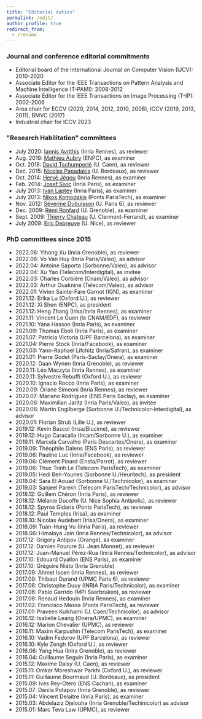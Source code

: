 ```yaml
---
title: "Editorial duties"
permalink: /edit/
author_profile: true
redirect_from:
  - /resume
---
```


### Journal and conference editorial commitments
* Editorial board of the International Journal on Computer Vision (IJCV): 2010-2020
* Associate Editor for the IEEE Transactions on Pattern Analysis and Machine Intelligence (T-PAMI): 2008-2012
* Associate Editor for the IEEE Transactions on Image Processing (T-IP): 2002-2006
* Area chair for ECCV (2020, 2014, 2012, 2010, 2008), ICCV (2019, 2013, 2011), BMVC (2017)
* Industrial chair for ICCV 2023

### "Research Habilitation" committees
* July 2020: [Iannis Avrithis](https://avrithis.net/) (Inria Rennes), as reviewer
* Aug. 2019: [Mathieu Aubry](http://imagine.enpc.fr/~aubrym/) (ENPC), as examiner
* Oct. 2018: [David Tschumperlé](https://tschumperle.users.greyc.fr/) (U. Caen), as reviewer
* Dec. 2015: [Nicolas Papadakis](https://www.math.u-bordeaux.fr/~npapadak/) (U. Bordeaux), as reviewer 
* Oct. 2014: [Hervé Jégou](https://scholar.google.fr/citations?user=1lcY2z4AAAAJ&hl=en) (Inria Rennes), as examiner
* Feb. 2014: [Josef Sivic](https://www.di.ens.fr/~josef/) (Inria Paris), as examiner
* July 2013: [Ivan Laptev](https://www.di.ens.fr/~laptev/) (Inria Paris), as examiner
* July 2013: [Nikos Komodakis](https://scholar.google.fr/citations?user=xCPoT4EAAAAJ&hl=en) (Ponts ParisTech), as examiner
* Nov. 2012: [Séverine Dubuisson](https://scholar.google.com/citations?user=RCnjHDUAAAAJ&hl=en) (U. Paris 6), as reviewer
* Dec. 2009: [Rémi Ronfard](https://team.inria.fr/imagine/remi-ronfard/) (U. Grenoble), as examiner
* Sept. 2009: [Thierry Chateau](https://chateaut.fr/) (U. Clermont-Ferrand), as examiner
* July 2009: [Eric Debreuve](http://www.i3s.unice.fr/~debreuve/) (U. Nice), as reviewer

### PhD committees since 2015
* 2022.06: Yihong Xu (Inria Grenoble), as reviewer
* 2022.06: Vo Van Huy (Inria Paris/Valeo), as advisor
* 2022.04: Antoine Saporta (Sorbonne/Valeo), as advisor
* 2022.04: Xu Yao (Telecom/Interdigital), as invitee
* 2022.03: Charles Corbière (Cnam/Valeo), as advisor
* 2022.03: Arthur Ouaknine (Telecom/Valeo), as advisor
* 2022.01: Vivien Sainte-Fare Garnot (IGN), as examiner
* 2021.12: Erika Lu (Oxford U.), as reviewer
* 2021.12: Xi Shen (ENPC), as president
* 2021.12: Heng Zhang (Irisa/Inria Rennes), as examiner
* 2021.11: Vincent Le Guen (le CNAM/EDF), as reviewer
* 2021.10: Yana Hasson (Inria Paris), as examiner
* 2021.09: Thomas Eboli (Inria Paris), as examiner
* 2021.07: Patricia Victoria (UPF Barcelona), as examiner
* 2021.04: Pierre Stock (Inria/Facebook), as examiner
* 2021.03: Yann-Raphael Lifchitz (Inria/Safran), as examiner
* 2021.01: Pierre Godet (Paris-Saclay/Onera), as examiner
* 2020.12: Daan Wynen (Inria Grenoble), as reviewer
* 2020.11: Léo Maczyta (Inria Rennes), as examiner
* 2020.11: Sylvestre Rebuffi (Oxford U.), as reviewer
* 2020.10: Ignacio Rocco (Inria Paris), as examiner
* 2020.09: Oriane Simeoni (Inria Rennes), as reviewer 
* 2020.07: Mariano Rodriguez (ENS Paris Saclay), as examiner
* 2020.06: Maximilian Jaritz (Inria Paris/Valeo), as invitee 
* 2020.06: Martin Engilberge (Sorbonne U./Technicolor-Interdigital), as advisor
* 2020.01: Florian Strub (Lille U.), as reviewer  
* 2019.12: Kevin Bascol (Irisa/Blucime), as reviewer  
* 2019.12: Hugo Caracalla (Ircam/Sorbonne U.), as examiner  
* 2019.11: Marcela Carvalho (Paris Descartes/Onera), as examiner
* 2019.09: Théophile Dalens (ENS Paris), as reviewer
* 2019.06: Pauline Luc (Inria/Facebook), as reviewer
* 2019.06: Clément Pinard (Ensta/Parrot), as reviewer
* 2019.06: Thuc Trinh Le (Telecom ParisTech), as examiner
* 2019.05: Hedi Ben-Younes (Sorbonne U./Heuritech), as president
* 2019.04: Sara El Aouad (Sorbonne U./Technicolor), as examiner
* 2019.03: Sanjeel Parekh (Telecom ParisTech/Technicolor), as advisor
* 2018.12: Guillem Chéron (Inria Paris), as reviewer
* 2018.12: Mélanie Ducoffe (U. Nice Sophia Antipolis), as reviewer
* 2018.12: Spyros Gidaris (Ponts ParisTech), as reviewer
* 2018.12: Paul Temples (Irisa), as examiner
* 2018.10: Nicolas Audebert (Irisa/Onera), as examiner
* 2018.09: Tuan-Hung Vu (Inria Paris), as reviewer 
* 2018.06: Himalaya Jain (Inria Rennes/Technicolor), as advisor
* 2017.12: Grigory Antipov (Orange), as examiner
* 2017.12: Damien Fourure (U. Jean Monnet), as reviewer
* 2017.12: Juan-Manuel Pérez-Rua (Inria Rennes/Technicolor), as advisor
* 2017.10: Edouard Oyallon (ENS Paris), as examiner
* 2017.10: Grégoire Niéto (Inria Grenoble)
* 2017.09: Ahmet Iscen (Inria Rennes), as reviewer
* 2017.09: Thibaut Durand (UPMC Paris 6), as reviewer
* 2017.06: Christophe Duuy (INRIA Paris/Technicolor), as examiner
* 2017.06: Pablo Garrido (MPI Saarbruken), as reviewer
* 2017.06: Renaud Hedouin (Inria Rennes), as examiner
* 2017.02: Francisco Massa (Ponts ParisTech), as reviewer
* 2017.01: Praveen Kulkharni (U. Caen/Technicolor), as advisor
* 2016.12: Isabelle Leang (Onera/UPMC), as examiner
* 2016.12: Marion Chevalier (UPMC), as reviewer 
* 2016.11: Maxim Karpushin (Telecom ParisTech), as examiner
* 2016.10: Vadim Fedorov (UPF Barcelona), as reviewer 
* 2016.10: Kyle Zengh (Oxford U.), as reviewer
* 2016.06: Yang Hua (Inira Grenoble), as reviewer 
* 2016.04: Guillaume Seguin (Inria Paris), as examiner
* 2015.12: Maxime Daisy (U. Caen), as reviewer
* 2015.11: Omkar Moreshwar Parkhi (Oxford U.), as reviewer
* 2015.11: Guillaume Bourmaud (U. Bordeaux), as president
* 2015.09: Ives Rey-Otero (ENS Cachan), as examiner
* 2015.07: Danila Potapov (Inria Grenoble), as reviewer
* 2015.04: Vincent Delaitre (Inria Paris), as examiner
* 2015.03: Abdelaziz Djelouha (Inria Grenoble/Techinicolor) as advisor
* 2015.01: Marc Teva Law (UPMC), as reviewer
